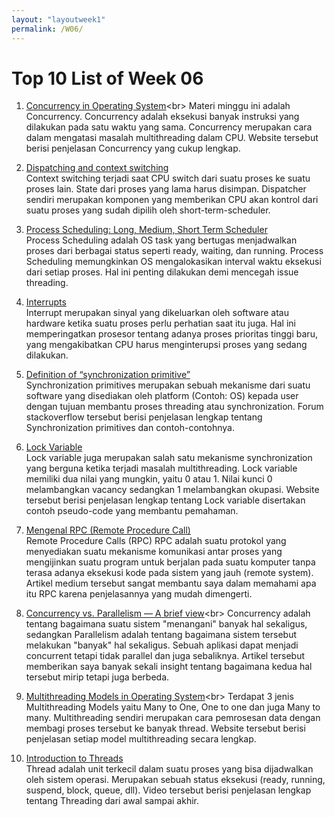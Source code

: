 ```yaml
---
layout: "layoutweek1"
permalink: /W06/
---
```


# Top 10 List of Week 06

1. [Concurrency in Operating System](https://www.geeksforgeeks.org/concurrency-in-operating-system/#:~:text=Concurrency%20is%20the%20execution%20of,shared%20memory%20or%20message%20passing.)<br>
Materi minggu ini adalah Concurrency. Concurrency adalah eksekusi banyak instruksi yang dilakukan pada satu waktu yang sama. Concurrency merupakan cara dalam mengatasi masalah multithreading dalam CPU. Website tersebut berisi penjelasan Concurrency yang cukup lengkap. 

2. [Dispatching and context switching](https://www.techtud.com/short-notes/context-switching-and-dispatcher)<br>
Context switching terjadi saat CPU switch dari suatu proses ke suatu proses lain. State dari proses yang lama harus disimpan. Dispatcher sendiri merupakan komponen yang memberikan CPU akan kontrol dari suatu proses yang sudah dipilih oleh short-term-scheduler. 

3. [Process Scheduling: Long, Medium, Short Term Scheduler](https://www.guru99.com/process-scheduling.html)<br>
Process Scheduling adalah OS task yang bertugas menjadwalkan proses dari berbagai status seperti ready, waiting, dan running. Process Scheduling memungkinkan OS mengalokasikan interval waktu eksekusi dari setiap proses. Hal ini penting dilakukan demi mencegah issue threading. 

4. [Interrupts](https://www.geeksforgeeks.org/interrupts/)<br>
Interrupt merupakan sinyal yang dikeluarkan oleh software atau hardware ketika suatu proses perlu perhatian saat itu juga. Hal ini memperingatkan prosesor tentang adanya proses prioritas tinggi baru, yang mengakibatkan CPU harus menginterupsi proses yang sedang dilakukan. 

5. [Definition of “synchronization primitive”](https://stackoverflow.com/questions/8017507/definition-of-synchronization-primitive)<br>
Synchronization primitives merupakan sebuah mekanisme dari suatu software yang disediakan oleh platform (Contoh: OS) kepada user dengan tujuan membantu proses threading atau synchronization. Forum stackoverflow tersebut berisi penjelasan lengkap tentang Synchronization primitives dan contoh-contohnya.

6. [Lock Variable](https://www.geeksforgeeks.org/beladys-anomaly-in-page-replacement-algorithms/)<br>
Lock variable juga merupakan salah satu mekanisme synchronization yang berguna ketika terjadi masalah multithreading. Lock variable memiliki dua nilai yang mungkin, yaitu 0 atau 1. Nilai kunci 0 melambangkan vacancy sedangkan 1 melambangkan okupasi. Website tersebut berisi penjelasan lengkap tentang Lock variable disertakan contoh pseudo-code yang membantu pemahaman. 

7. [Mengenal RPC (Remote Procedure Call)](https://medium.com/programmer-geek/mengenal-rpc-remote-procedure-call-7d8a794bbd1f)<br>
Remote Procedure Calls (RPC) RPC adalah suatu protokol yang menyediakan suatu mekanisme komunikasi antar proses yang mengijinkan suatu program untuk berjalan pada suatu komputer tanpa terasa adanya eksekusi kode pada sistem yang jauh (remote system). Artikel medium tersebut sangat membantu saya dalam memahami apa itu RPC karena penjelasannya yang mudah dimengerti.

8. [Concurrency vs. Parallelism — A brief view](https://medium.com/@itIsMadhavan/concurrency-vs-parallelism-a-brief-review-b337c8dac350#:~:text=Concurrency%20is%20about%20dealing%20with,at%20the%20same%20time%20instant.)<br>
Concurrency adalah tentang bagaimana suatu sistem "menangani" banyak hal sekaligus, sedangkan Parallelism adalah tentang bagaimana sistem tersebut melakukan "banyak" hal sekaligus. Sebuah aplikasi dapat menjadi concurrent tetapi tidak parallel dan juga sebaliknya. Artikel tersebut memberikan saya banyak sekali insight tentang bagaimana kedua hal tersebut mirip tetapi juga berbeda.

9. [Multithreading Models in Operating System](https://binaryterms.com/multithreading-models-in-operating-system.html#:~:text=Many%20to%20One%20multithreading%20model,equal%20number%20of%20kernel%20threads.)<br>
Terdapat 3 jenis Multithreading Models yaitu Many to One, One to one dan juga Many to many. Multithreading sendiri merupakan cara pemrosesan data dengan membagi proses tersebut ke banyak thread. Website tersebut berisi penjelasan setiap model multithreading secara lengkap. 

10. [Introduction to Threads](https://youtu.be/LOfGJcVnvAk)<br>
Thread adalah unit terkecil dalam suatu proses yang bisa dijadwalkan oleh sistem operasi. Merupakan sebuah status eksekusi (ready, running, suspend, block, queue, dll). Video tersebut berisi penjelasan lengkap tentang Threading dari awal sampai akhir.

